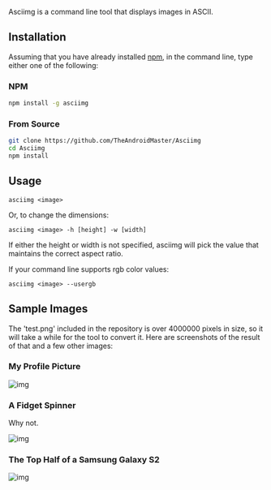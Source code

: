 Asciimg is a command line tool that displays images in ASCII.

## Installation

Assuming that you have already installed [npm](https://www.npmjs.com/), in the command line, type either one of the following:

### NPM

```bash
npm install -g asciimg
```

### From Source

```bash
git clone https://github.com/TheAndroidMaster/Asciimg
cd Asciimg
npm install
```

## Usage

```
asciimg <image>
```

Or, to change the dimensions:

```
asciimg <image> -h [height] -w [width]
```

If either the height or width is not specified, asciimg will pick the value that maintains the correct aspect ratio.

If your command line supports rgb color values:

```
asciimg <image> --usergb
```

## Sample Images

The 'test.png' included in the repository is over 4000000 pixels in size, so it will take a while for the tool to convert it. Here are screenshots of the result of that and a few other images:

### My Profile Picture
![img](https://raw.githubusercontent.com/TheAndroidMaster/TheAndroidMaster.github.io/master/images/screenshots/Asciimg-Me.png)

### A Fidget Spinner
Why not.

![img](https://raw.githubusercontent.com/TheAndroidMaster/TheAndroidMaster.github.io/master/images/screenshots/Asciimg-FidgetSpinner.png)

### The Top Half of a Samsung Galaxy S2
![img](https://raw.githubusercontent.com/TheAndroidMaster/TheAndroidMaster.github.io/master/images/screenshots/Asciimg-GalaxyS2.png)
